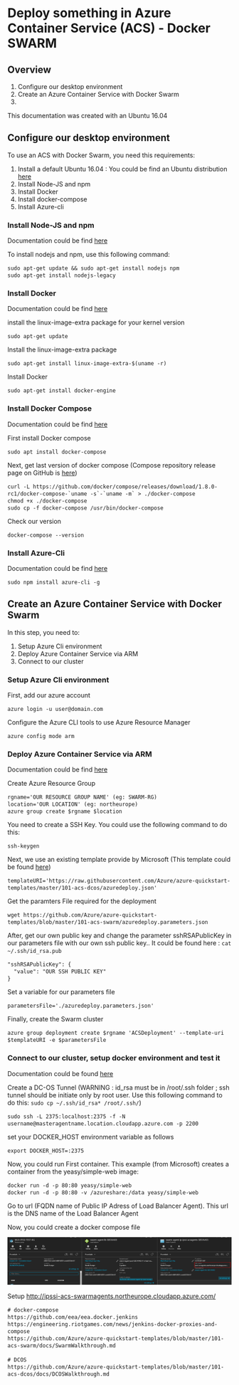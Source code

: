 # Deploy something in Azure Container Service (ACS) - Docker SWARM
## Overview

1. Configure our desktop environment
2. Create an Azure Container Service with Docker Swarm
3.

This documentation was created with an Ubuntu 16.04


## Configure our desktop environment
To use an ACS with Docker Swarm, you need this requirements:
1. Install a default Ubuntu 16.04 : You could be find an Ubuntu distribution [here](http://www.ubuntu.com/download/desktop)
2. Install Node-JS and npm
3. Install Docker
4. Install docker-compose
5. Install Azure-cli

### Install Node-JS and npm
Documentation could be find [here](https://doc.ubuntu-fr.org/nodejs)

To install nodejs and npm, use this following command:

    sudo apt-get update && sudo apt-get install nodejs npm
    sudo apt-get install nodejs-legacy

### Install Docker
Documentation could be find [here](https://docs.docker.com/engine/installation/linux/ubuntulinux/)

install the linux-image-extra package for your kernel version

    sudo apt-get update
Install the linux-image-extra package

    sudo apt-get install linux-image-extra-$(uname -r)
Install Docker

    sudo apt-get install docker-engine

### Install Docker Compose
Documentation could be find [here](https://docs.docker.com/compose/)

First install Docker compose

    sudo apt install docker-compose

Next, get last version of docker compose (Compose repository release page on GitHub is [here](https://github.com/docker/compose/releases))

    curl -L https://github.com/docker/compose/releases/download/1.8.0-rc1/docker-compose-`uname -s`-`uname -m` > ./docker-compose
    chmod +x ./docker-compose
    sudo cp -f docker-compose /usr/bin/docker-compose
Check our version

    docker-compose --version

### Install Azure-Cli
Documentation could be find [here](https://azure.microsoft.com/fr-fr/documentation/articles/xplat-cli-install/)

    sudo npm install azure-cli -g

## Create an Azure Container Service with Docker Swarm
In this step, you need to:
1. Setup Azure Cli environment
2. Deploy Azure Container Service via ARM
3. Connect to our cluster

### Setup Azure Cli environment
First, add our azure account

    azure login -u user@domain.com

Configure the Azure CLI tools to use Azure Resource Manager

    azure config mode arm

### Deploy Azure Container Service via ARM
Documentation could be find [here](https://azure.microsoft.com/en-us/documentation/articles/container-service-deployment/)

Create Azure Resource Group

    rgname='OUR RESOURCE GROUP NAME' (eg: SWARM-RG)
    location='OUR LOCATION' (eg: northeurope)
    azure group create $rgname $location

You need to create a SSH Key. You could use the following command to do this:

    ssh-keygen

Next, we use an existing template provide by Microsoft (This template could be found [here](https://github.com/Azure/azure-quickstart-templates/blob/master/101-acs-swarm/docs/SwarmWalkthrough.md))

    templateURI='https://raw.githubusercontent.com/Azure/azure-quickstart-templates/master/101-acs-dcos/azuredeploy.json'

Get the paramters File required for the deployment

    wget https://github.com/Azure/azure-quickstart-templates/blob/master/101-acs-swarm/azuredeploy.parameters.json

After, get our own public key and change the parameter sshRSAPublicKey in our parameters file with our own ssh public key.. It could be found here : `cat ~/.ssh/id_rsa.pub`

    "sshRSAPublicKey": {
      "value": "OUR SSH PUBLIC KEY"
    }
Set a variable for our parameters file

    parametersFile='./azuredeploy.parameters.json'
Finally, create the Swarm cluster

    azure group deployment create $rgname 'ACSDeployment' --template-uri $templateURI -e $parametersFile
### Connect to our cluster, setup docker environment and test it
Documentation could be found [here](https://azure.microsoft.com/en-us/documentation/articles/container-service-connect/)

Create a DC-OS Tunnel (WARNING : id_rsa must be in /root/.ssh folder ; ssh tunnel should be initiate only by root user. Use this following command to do this: `sudo cp ~/.ssh/id_rsa* /root/.ssh/`)

    sudo ssh -L 2375:localhost:2375 -f -N username@masteragentname.location.cloudapp.azure.com -p 2200
set your DOCKER_HOST environment variable as follows

    export DOCKER_HOST=:2375
Now, you could run First container. This example (from Microsoft) creates a container from the yeasy/simple-web image:

    docker run -d -p 80:80 yeasy/simple-web
    docker run -d -p 80:80 -v /azureshare:/data yeasy/simple-web
Go to url (FQDN name of Public IP Adress of Load Balancer Agent). This url is the DNS name of the Load Balancer Agent

Now, you could create a docker compose file

![How To Find Swarm URL](./media/HowToFindSwarmURL.png)



Setup
    http://ipssi-acs-swarmagents.northeurope.cloudapp.azure.com/

	# docker-compose
	https://github.com/eea/eea.docker.jenkins
	https://engineering.riotgames.com/news/jenkins-docker-proxies-and-compose
	https://github.com/Azure/azure-quickstart-templates/blob/master/101-acs-swarm/docs/SwarmWalkthrough.md

	# DCOS
	https://github.com/Azure/azure-quickstart-templates/blob/master/101-acs-dcos/docs/DCOSWalkthrough.md

